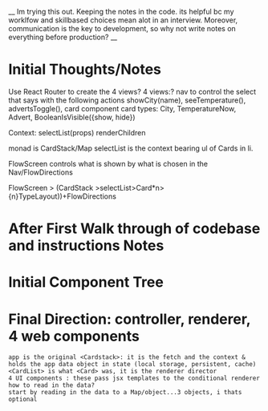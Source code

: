 __ Im trying this out. Keeping the notes in the code.
its helpful bc my worklfow and skillbased choices mean alot in an interview.
Moreover, communication is the key to development, so why not write notes on everything before production? __

# Initial Thoughts/Notes

Use React Router to create the 4 views?
 4 views:?
nav to control the 
 select that says with the following actions showCity(name), seeTemperature(), advertsToggle(), 
card component
card types:
City, TemperatureNow, Advert, BooleanIsVisible({show, hide})

Context: selectList(props) renderChildren

monad is CardStack/Map
selectList is the context bearing ul of Cards in li.

FlowScreen controls what is shown by what is chosen in the Nav/FlowDirections

FlowScreen > (CardStack >selectList>Card*n>{n}TypeLayout))+FlowDirections


# After First Walk through of codebase and instructions Notes

# Initial Component Tree


# Final Direction: controller, renderer, 4 web components
    app is the original <Cardstack>: it is the fetch and the context & holds the app data object in state (local storage, persistent, cache)
    <CardList> is what <Card> was, it is the renderer director
    4 UI components : these pass jsx templates to the conditional renderer
    how to read in the data?
    start by reading in the data to a Map/object...3 objects, i thats optional

